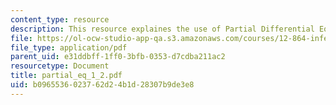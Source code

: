 ```yaml
---
content_type: resource
description: This resource explaines the use of Partial Differential Equations.
file: https://ol-ocw-studio-app-qa.s3.amazonaws.com/courses/12-864-inference-from-data-and-models-spring-2005/b0965536023762d24b1d28307b9de3e8_partial_eq_1_2.pdf
file_type: application/pdf
parent_uid: e31ddbff-1ff0-3bfb-0353-d7cdba211ac2
resourcetype: Document
title: partial_eq_1_2.pdf
uid: b0965536-0237-62d2-4b1d-28307b9de3e8
---
```

